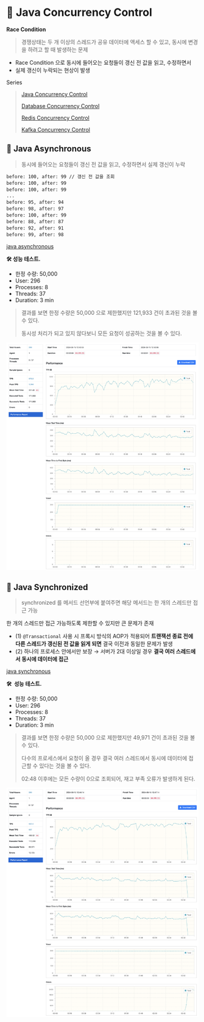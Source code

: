# 🎯 Java Concurrency Control

**Race Condition**

> 경쟁상태는 두 개 이상의 스레드가 공유 데이터에 액세스 할 수 있고, 동시에 변경을 하려고 할 때 발생하는 문제
- Race Condition 으로 동시에 들어오는 요청들이 갱신 전 값을 읽고, 수정하면서
- 실제 갱신이 누락되는 현상이 발생

Series
> [Java Concurrency Control](https://data-make.tistory.com/790)
>
> [Database Concurrency Control]()
>
> [Redis Concurrency Control]()
>
> [Kafka Concurrency Control]()

## **🏹 Java Asynchronous**

> 동시에 들어오는 요청들이 갱신 전 값을 읽고, 수정하면서 실제 갱신이 누락
> 

```bash
before: 100, after: 99 // 갱신 전 값을 조회
before: 100, after: 99
before: 100, after: 99
...
before: 95, after: 94
before: 98, after: 97
before: 100, after: 99
before: 88, after: 87
before: 92, after: 91
before: 99, after: 98
```

[java asynchronous](https://github.com/jihunparkme/Study-project-spring-java/commit/ce56981975dabb74deb364cf383dff6d9b3601f1)

**🛠️ 성능 테스트.**

- 한정 수량: 50,000
- User: 296
- Processes: 8
- Threads: 37
- Duration: 3 min

> 결과를 보면 한정 수량은 50,000 으로 제한했지만 121,933 건이 초과된 것을 볼 수 있다.
> 
> 동시성 처리가 되고 있지 않다보니 모든 요청이 성공하는 것을 볼 수 있다.

![Result](https://github.com/jihunparkme/blog/blob/main/img/concurrency/java-async-performance.png?raw=true 'Result')

## **🏹 Java Synchronized**

> synchronized 를 메서드 선언부에 붙여주면 해당 메서드는 한 개의 스레드만 접근 가능

한 개의 스레드만 접근 가능하도록 제한할 수 있지만 큰 문제가 존재

- (1) `@Transactional` 사용 시 프록시 방식의 AOP가 적용되어 **트랜잭션 종료 전에 다른 스레드가 갱신된 전 값을 읽게 되면** 결국 이전과 동일한 문제가 발생
- (2) 하나의 프로세스 안에서만 보장 → 서버가 2대 이상일 경우 **결국 여러 스레드에서 동시에 데이터에 접근**

[java synchronous](https://github.com/jihunparkme/Study-project-spring-java/commit/04d5a527e1f8908bf677cb86f0c27275a7d0916f)

**🛠️  성능 테스트.**

- 한정 수량: 50,000
- User: 296
- Processes: 8
- Threads: 37
- Duration: 3 min

> 결과를 보면 한정 수량은 50,000 으로 제한했지만 49,971 건이 초과된 것을 볼 수 있다.
>
> 다수의 프로세스에서 요청이 올 경우 결국 여러 스레드에서 동시에 데이터에 접근할 수 있다는 것을 볼 수 있다.
>
> 02:48 이후에는 모든 수량이 0으로 조회되어, 재고 부족 오류가 발생하게 된다.

![Result](https://github.com/jihunparkme/blog/blob/main/img/concurrency/java-sync-performance.png?raw=true 'Result')
